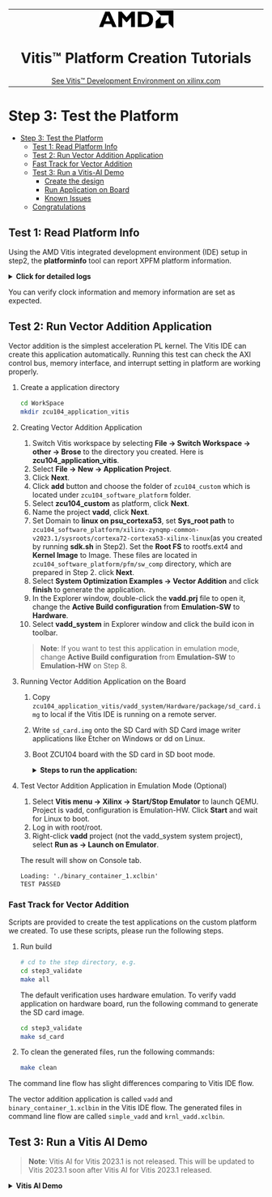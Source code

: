 <table class="sphinxhide" width="100%">
 <tr width="100%">
    <td align="center"><img src="https://raw.githubusercontent.com/Xilinx/Image-Collateral/main/xilinx-logo.png" width="30%"/><h1>Vitis™ Platform Creation Tutorials</h1>
    <a href="https://www.xilinx.com/products/design-tools/vitis.html">See Vitis™ Development Environment on xilinx.com</br></a>
    </td>
 </tr>
</table>

# Step 3: Test the Platform

- [Step 3: Test the Platform](#step-3-test-the-platform)
    - [Test 1: Read Platform Info](#test-1-read-platform-info)
    - [Test 2: Run Vector Addition Application](#test-2-run-vector-addition-application)
    - [Fast Track for Vector Addition](#fast-track-for-vector-addition)
    - [Test 3: Run a Vitis-AI Demo](#test-3-run-a-vitis-ai-demo)
      - [Create the design](#create-the-design)
      - [Run Application on Board](#run-application-on-board)
      - [Known Issues](#known-issues)
    - [Congratulations](#congratulations)

## Test 1: Read Platform Info

Using the AMD Vitis integrated development environment (IDE) setup in step2, the **platforminfo** tool can report XPFM platform information.

<details>
<summary><strong>Click for detailed logs</strong></summary>  

```bash
# Run in zcu104_software_platform directory
platforminfo ./zcu104_custom/export/zcu104_custom/zcu104_custom.xpfm

==========================
Basic Platform Information
==========================
Platform:           zcu104_custom
File:               /Vitis-Tutorials/Vitis_Platform_Creation/Design_Tutorials/02-Edge-AI-ZCU104/ref_files/step2_pfm/zcu104_custom/export/zcu104_custom/zcu104_custom.xpfm
Description:        
A custom platform ZCU104 platform
    

=====================================
Hardware Platform (Shell) Information
=====================================
Vendor:                           xilinx
Board:                            ZCU104_Custom_Platform
Name:                             ZCU104_Custom_Platform
Version:                          0.0
Generated Version:                2023.1
Hardware:                         1
Software Emulation:               1
Hardware Emulation:               0
Hardware Emulation Platform:      0
FPGA Family:                      zynquplus
FPGA Device:                      xczu7ev
Board Vendor:                     xilinx.com
Board Name:                       xilinx.com:zcu104:1.1
Board Part:                       xczu7ev-ffvc1156-2-e

=================
Clock Information
=================
  Default Clock Index: 2
  Clock Index:         1
    Frequency:         100.000000
  Clock Index:         2
    Frequency:         200.000000
  Clock Index:         3
    Frequency:         400.000000

==================
Memory Information
==================
  Bus SP Tag: HP0
  Bus SP Tag: HP1
  Bus SP Tag: HP2
  Bus SP Tag: HP3
  Bus SP Tag: HPC0
  Bus SP Tag: HPC1

=============================
Software Platform Information
=============================
Number of Runtimes:            1
Default System Configuration:  zcu104_custom
System Configurations:
  System Config Name:                      zcu104_custom
  System Config Description:               zcu104_custom
  System Config Default Processor Group:   xrt
  System Config Default Boot Image:        standard
  System Config Is QEMU Supported:         1
  System Config Processor Groups:
    Processor Group Name:      xrt
    Processor Group CPU Type:  cortex-a53
    Processor Group OS Name:   linux
  System Config Boot Images:
    Boot Image Name:           standard
    Boot Image Type:           
    Boot Image BIF:            zcu104_custom/boot/linux.bif
    Boot Image Data:           zcu104_custom/xrt/image
    Boot Image Boot Mode:      sd
    Boot Image RootFileSystem: 
    Boot Image Mount Path:     /mnt
    Boot Image Read Me:        zcu104_custom/boot/generic.readme
    Boot Image QEMU Args:      zcu104_custom/qemu/pmu_args.txt:zcu104_custom/qemu/qemu_args.txt
    Boot Image QEMU Boot:      
    Boot Image QEMU Dev Tree:  
    Supported Runtimes:
  Runtime: OpenCL
```

</details>

You can verify clock information and memory information are set as expected.

## Test 2: Run Vector Addition Application

Vector addition is the simplest acceleration PL kernel. The Vitis IDE can create this application automatically. Running this test can check the AXI control bus, memory interface, and interrupt setting in platform are working properly.

1. Create a application directory

   ```bash
   cd WorkSpace
   mkdir zcu104_application_vitis
   ```

2. Creating Vector Addition Application

   1. Switch Vitis workspace by selecting **File -> Switch Workspace -> other -> Brose** to the directory you created. Here is **zcu104_application_vitis**.
   2. Select **File -> New -> Application Project**.
   3. Click **Next**.
   4. Click **add** button and choose the folder of `zcu104_custom` which is  located under `zcu104_software_platform` folder.
   5. Select **zcu104_custom** as platform, click **Next**.
   6. Name the project **vadd**, click **Next**.
   7. Set Domain to **linux on psu_cortexa53**, set **Sys_root path** to ```zcu104_software_platform/xilinx-zynqmp-common-v2023.1/sysroots/cortexa72-cortexa53-xilinx-linux```(as you created by running **sdk.sh** in Step2). Set the **Root FS** to rootfs.ext4 and **Kernel Image** to Image. These files are located in `zcu104_software_platform/pfm/sw_comp` directory, which are prepared in Step 2. click **Next**.
   8. Select **System Optimization Examples -> Vector Addition** and click **finish** to generate the application.
   9. In the Explorer window, double-click the **vadd.prj** file to open it, change the **Active Build configuration** from **Emulation-SW** to **Hardware**.
   10. Select **vadd_system** in Explorer window and click the build icon in toolbar.

   >**Note**: If you want to test this application in emulation mode, change  **Active Build configuration** from **Emulation-SW** to **Emulation-HW** on Step 8.

3. Running Vector Addition Application on the Board

   1. Copy ``zcu104_application_vitis/vadd_system/Hardware/package/sd_card.img`` to local if the Vitis IDE is running on a remote server.

   2. Write ``sd_card.img`` onto the SD Card with SD Card image writer applications like Etcher on Windows or dd on Linux.

   3. Boot ZCU104 board with the SD card in SD boot mode.

      <details>
      <summary><strong>Steps to run the application:</strong></summary>

      First, login with user `petalinux` and set up a new password (it is then also the sudo password):

      1. Log into the system
      
         ```bash
         petalinux login:petalinux
         You are required to change your password immediately (administrator enforced).
         New password:
         Retype new password:
         petalinux:~$ sudo su
         We trust you have received the usual lecture from the local System
         Administrator. It usually boils down to these three things:
               #1) Respect the privacy of others.
               #2) Think before you type.
               #3) With great power comes great responsibility.
         Password:
         petalinux:/home/petalinux#
         ```

      2. Go to auto mounted FAT32 partition

         ```bash
         petalinux:/home/petalinux# cd /run/media/mmcblk0p1/
         ```

      3. Run vadd application

         ```bash
         ./simple_vadd krnl_vadd.xclbin
         ```

      It should show program prints and XRT debug information .

      ```
      TEST PASSED
      ```

      </details>

4. Test Vector Addition Application in Emulation Mode (Optional)

   1. Select **Vitis menu -> Xilinx -> Start/Stop Emulator** to launch QEMU. Project is vadd, configuration is Emulation-HW. Click **Start** and wait for Linux to boot. 
   2. Log in with root/root.
   3. Right-click **vadd** project (not the vadd_system system project), select **Run as -> Launch on Emulator**.

   The result will show on Console tab.

   ```
   Loading: './binary_container_1.xclbin'
   TEST PASSED
   ```

### Fast Track for Vector Addition

Scripts are provided to create the test applications on the custom platform we created. To use these scripts, please run the following steps.

1. Run build

   ```bash
   # cd to the step directory, e.g.
   cd step3_validate
   make all
   ```

   The default verification uses hardware emulation. To verify vadd application on hardware board, run the following command to generate the SD card image.

   ```bash
   cd step3_validate
   make sd_card
   ```

2. To clean the generated files, run the following commands:

   ```bash
   make clean
   ```

The command line flow has slight differences comparing to Vitis IDE flow.

The vector addition application is called `vadd` and `binary_container_1.xclbin` in the Vitis IDE flow. The generated files in command line flow are called `simple_vadd` and `krnl_vadd.xclbin`.

## Test 3: Run a Vitis AI Demo

>**Note**: Vitis AI for Vitis 2023.1 is not released. This will be updated to Vitis 2023.1 soon after Vitis AI for Vitis 2023.1 released.

<details>
<summary><strong>Vitis AI Demo</strong></summary>

This test will run a Vitis AI test application in the DPU-TRD to verify DPU function on your custom platform. The most instructions below follows [Vitis-AI DPU-TRD document](https://github.com/Xilinx/Vitis-AI/tree/master/dsa/DPU-TRD/prj/Vitis#6-gui-flow).

### Create the Design

1. Add the Vitis AI repository into the Vitis IDE

   1. Launch Vitis IDE if you have not. You can reuse the workspace of vadd application.
   2. Select **Window -> Preferences**.
   3. Go to the Library Repository tab.
   4. Add Vitis AI:
      - Click **Add** button
      - Input ID: vitis-ai
      - Name: Vitis AI
      - Location: Assign a target download directory or keep empty. Vitis will use default path `~/.Xilinx` if this field is empty.
      - Git URL: `https://github.com/Xilinx/Vitis-AI.git`
      - Branch: Verify the branch with your platform. Use `master` for the Vitis AI version that matches Vitis 2021.1. You can use `master` for the latest patched version. Note that the master branch will move forward. At some point `master` branch will point to a new release that may not be compatible with Vitis 2021.2.

      ![missing image](./images/vitis_repo_add_vai.png)

2. Download the Vitis AI library.

   1. Select **Xilinx -> Libraries**.
   2. Find the Vitis AI entry that you just added. Click the Download button on it.
   3. Wait until tVitis AI repository downloads.
   4. Click **OK** to close this window.

   The Vitis IDE will check the upstream status of each repository. If there are updates, it will allow you to download the updates if the source URL is a remote Git repository.

3. Download Vitis AI specific sysroot.

   Since Vitis AI has a different release cycle with PetaLinux, Vitis AI related PetaLinux recipes are released later than PetaLinux release. At the time that this tutorial releases, Vitis AI related recipes are not released yet. You cannot build PetaLinux `sysroot/sdk` with Vitis AI dependencies. Use the pre-built Vitis AI SDK instead.

   1. Download the Vitis AI cross-compile environment setup script: `wget https://raw.githubusercontent.com/Xilinx/Vitis-AI/1.4/setup/mpsoc/VART/host_cross_compiler_setup.sh`.
   2. Update the script for installation area. The default install path is `install_path=~/petalinux_sdk_2021.1`. Since you are using PetaLinux 2021.2, it is recommended that you change `install_path=~/petalinux_sdk_2021.2`.
   3. Run the script to set up the cross compile environment: `./host_cross_compiler_setup.sh`.

   Once Vitis AI recipes are released, this tutorial will update the steps for building Vitis AI dependencies to the `sysroot` using PetaLinux.

4. Create a Vitis AI design on the `zcu104_custom` platform.

   1. Go to menu **File** -> **New** -> **Application Project**
   2. Click **Next** in Welcome page
   3. Select platform **zcu104_custom**. Click **Next**.
   4. Name the project **dpu_trd**, click **next**.
   5. Set Domain to **linux on psu_cortexa53**, set **Sys_root path** to `sysroot` installation path in previous step, for example, `~/petalinux_sdk_2021.2/sysroots/cortexa72-cortexa53-xilinx-linux/`.
   6. Set the **Root FS** to `rootfs.ext4` and **Kernel Image** to Image. These files are located in `zcu104_software_platform/sw_comp` directory, which are generated in Step 2. click **next**.
   7. Select **dsa -> DPU Kernel (RTL Kernel)** and click **Finish** to generate the application.

   ![missing image](images/vitis_add_dpu.png)

5. Update Build Target.

   1. Double-click the system project file `dpu_trd_system.sprj`.
   2. Change Active Build Configuration to **Hardware**

6. Review and update DPU settings for ZCU104. The default created design has the DPU settings for ZCU102.

   1. Open **dpu_conf.vh** from **dpu_trd_kernels/src/prj/Vitis** directory
   2. Update line 37 from `URAM_DISABLE` to `URAM_ENABLE`
   3. Press Ctrl+S to save the changes.

   >**Note**: ZCU104 has ZU7EV device on board. It has less block RAM than ZU9EG on ZCU102 but it has UltraRAM. Turning on UltraRAM can fulfill the on chip memory requirement of the DPU.

7. Update system_hw_link for proper kernel instantiation.

   Since the ZCU104 has less LUT resources than the ZCU102, it is more difficult  to meet the timing closure target if you include the softmax IP in PL like ZCU102. The implementation could take a long time. The Vitis AI DPU-TRD design removes the softmax IP in hardware for ZCU104. When the host application detects no softmax IP in hardware, it calculates softmax with software. The result is identical but the calculation time is different. Since your target is to verify the platform, it is recommended that you remove the softmax kernel in your test application.

   1. Double-click `dpu_trd_system_hw_link.prj`.
   2. In the Hardware Functions window, remove the `sfm_xrt_top` instance by right-clicking it and select **Remove**.

      After removing the `sfx_xrt_top` instance, the remaining instances in Hardware Functions window is DPUCZDX8G with Compute Units = 2.

8. Review system_hw_link v++ for proper kernel instantiation.

   The DPU kernel requires two phase-aligned clocks, 1x clock and 2x clock. The configuration is stored in the example design. It sets up clock and AXI interface connections between the DPU kernel to the platform.

   To review the setup in the project, follow these steps:

   1. Go to **Assistant View**.
   2. Double-click **dpu_trd_system [System]**.
   3. Expand the left tree panel and find **dpu_trd_system -> dpu_trd_system_hw_link -> Hardware -> dpu**.

      ![missing image](./images/hw_link_dpu.png)

   4. Click `...` button on the line of V++ Configuration Settings, it shows the configuration like this:

      ```
      [clock]
      freqHz=300000000:DPUCZDX8G_1.aclk
      freqHz=600000000:DPUCZDX8G_1.ap_clk_2
      freqHz=300000000:DPUCZDX8G_2.aclk
      freqHz=600000000:DPUCZDX8G_2.ap_clk_2

      [connectivity]
      sp=DPUCZDX8G_1.M_AXI_GP0:HPC0
      sp=DPUCZDX8G_1.M_AXI_HP0:HP0
      sp=DPUCZDX8G_1.M_AXI_HP2:HP1
      sp=DPUCZDX8G_2.M_AXI_GP0:HPC0
      sp=DPUCZDX8G_2.M_AXI_HP0:HP2
      sp=DPUCZDX8G_2.M_AXI_HP2:HP3
      ```

   >**Note:** The contents are written to `dpu-link.cfg` during build time and passed to the v++ Linker command line.

   >**Note:** To customize the v++ link configuration, you can add contents in the V++ configuration settings, or create your own configuration file and add `--config <your_config_file.cfg>` to the **V++ Command Line Options** field. If you need to use relative path for the configuration file, the base location is `dpu_trd_system_hw_link/Hardware` directory.

9. Update package options to add dependency models into SD Card

   1. Double-click ``dpu_trd_system.sprj``.
   2. Click ... button on Package options.
   3. Input `--package.sd_dir=../../dpu_trd/src/app`.
   4. Click **OK**.

   All content in the `--package.sd_dir` assigned directory will be added to the FAT32 partition of the `sd_card.img`. Samples and models are packaged for verification.

   The `dpu_trd` in the path name is the application project name in this example. If your project name is different, update the project name accordingly.

10. Build the hardware design.

      1. Select the `dpu_trd_system` system project.
      2. Click the hammer button to build the system project.
      3. The generated SD card image is located at **dpu_trd_system/Hardware/package/sd_card.img**.

>**Note**: Refer to the [Vitis AI document](https://github.com/Xilinx/Vitis-AI/tree/master/dsa/DPU-TRD/prj/Vitis#6-gui-flow) for details about the Vitis AI project creation flow.

### Run Application on Board

1. Write image to SD card.

   1. Copy the `sd_card.img` to a local workstation or laptop with SD card readers.
   2. Write the image to SD card with [Balena Etcher](https://www.balena.io/etcher/) or similar tools.

2. Boot the board.

   1. Insert the SD card to ZCU104.
   2. Set boot mode to SD boot.
   3. Connect USB UART cable.
   4. Power on the board. It should boot Linux properly in a minute.

3. Resize ext4 partition

   1. Connect UART console if it is not connected.
   2. On the ZCU104 board UART console, run `df .` to check current available disk size.

      ```bash
      root@petalinux:~# df .
      Filesystem           1K-blocks      Used Available Use% Mounted on
      /dev/root               564048    398340    122364  77% /
      ```

   3. Run `resize-part /dev/mmcblk0p2` to resize the ext4 partition. Input **Yes** and **100%** for confirming the resize to utilize full of the rest of SD card.

      ```bash
      root@petalinux:~# resize-part /dev/mmcblk0p2
      /dev/mmcblk0p2
      Warning: Partition /dev/mmcblk0p2 is being used. Are you sure you want to continue?
      parted: invalid token: 100%
      Yes/No? yes
      End?  [2147MB]? 100%
      Information: You may need to update /etc/fstab.

      resize2fs 1.45.3 (14-Jul-2019)
      Filesystem at /dev/mmcblk0p2 is mounted on /media/sd-mmcblk0p2; o[   72.751329] EXT4-fs (mmcblk0p2): resizing filesystem from 154804 to 1695488 blocks
      n-line resizing required
      old_desc_blocks = 1, new_desc_blocks = 1
      [   75.325525] EXT4-fs (mmcblk0p2): resized filesystem to 1695488
      The filesystem on /dev/mmcblk0p2 is now 1695488 (4k) blocks long.
      ```

   4. Check available size again to verify that the ext4 partition size is enlarged.

      ```bash
      root@petalinux:~# df . -h
      Filesystem                Size      Used Available Use% Mounted on
      /dev/root                 6.1G    390.8M      5.4G   7% /
      ```

   >**Note**: The available size would be different according to your SD card size.

   >**Note**: **resize-part** is a script that you added in [Step 2](./step2.md). It calls Linux utilities **parted** and **resize2fs** to extend the ext4 partition to take the rest of the SD card.

4. Copy dependency files to home folder.

   ```bash
   # Libraries
   root@petalinux:~# cp -r /mnt/sd-mmcblk0p1/app/samples/ ~
   # Model
   root@petalinux:~# cp /mnt/sd-mmcblk0p1/app/model/resnet50.xmodel ~
   # Host app
   root@petalinux:~# cp /mnt/sd-mmcblk0p1/dpu_trd ~
   # Image to test
   root@petalinux:~# cp /mnt/sd-mmcblk0p1/app/img/bellpeppe-994958.JPEG ~
   ```

5. Run the application.

   ```bash
   root@petalinux:~# env LD_LIBRARY_PATH=samples/lib XLNX_VART_FIRMWARE=/mnt/sd-mmcblk0p1/dpu.xclbin ./dpu_trd bellpeppe-994958.JPEG
   ```

   It would show bell pepper has the highest possibility.

   ```
   score[945]  =  0.992235     text: bell pepper,
   score[941]  =  0.00315807   text: acorn squash,
   score[943]  =  0.00191546   text: cucumber, cuke,
   score[939]  =  0.000904801  text: zucchini, courgette,
   score[949]  =  0.00054879   text: strawberry,
   ```
  
<details>
<summary><strong>Detailed Log</strong></summary>  

   ```bash
   [  196.247066] [drm] Pid 948 opened device
   [  196.250926] [drm] Pid 948 closed device
   [  196.254833] [drm] Pid 948 opened device
   [  196.258679] [drm] Pid 948 closed device
   [  196.269515] [drm] Pid 948 opened device
   [  196.273384] [drm] Pid 948 closed device
   [  196.277243] [drm] Pid 948 opened device
   [  196.281076] [drm] Pid 948 closed device
   [  196.285073] [drm] Pid 948 opened device
   [  196.288984] [drm] Pid 948 closed device
   [  196.293230] [drm] Pid 948 opened device
   [  196.297096] [drm] Pid 948 closed device
   [  196.300963] [drm] Pid 948 opened device
   [  196.307660] [drm] zocl_xclbin_read_axlf The XCLBIN already loaded
   [  196.307672] [drm] zocl_xclbin_read_axlf 1cdede23-0755-458e-8dac-7ef1b3845fa4 ret: 0
   [  196.317747] [drm] bitstream 1cdede23-0755-458e-8dac-7ef1b3845fa4 locked, ref=1
   [  196.325431] [drm] Reconfiguration not supported
   [  196.337206] [drm] bitstream 1cdede23-0755-458e-8dac-7ef1b3845fa4 unlocked, ref=0
   [  196.337361] [drm] Pid 948 opened device
   [  196.348581] [drm] Pid 948 closed device
   [  196.352580] [drm] Pid 948 opened device
   [  196.356638] [drm] bitstream 1cdede23-0755-458e-8dac-7ef1b3845fa4 locked, ref=1
   [  196.356659] [drm] Pid 948 opened device
   [  196.367712] [drm] Pid 948 closed device
   [  196.371560] [drm] Pid 948 opened device
   [  196.375507] [drm] bitstream 1cdede23-0755-458e-8dac-7ef1b3845fa4 locked, ref=2
   [  196.375539] [drm] Pid 948 opened device
   [  196.386590] [drm] Pid 948 closed device
   [  196.390439] [drm] Pid 948 opened device
   [  196.394331] [drm] bitstream 1cdede23-0755-458e-8dac-7ef1b3845fa4 locked, ref=3
   [  196.394822] [drm] Pid 948 opened device
   [  196.405867] [drm] Pid 948 closed device
   [  196.409717] [drm] Pid 948 opened device
   score[945]  =  0.992235     text: bell pepper,
   score[941]  =  0.00315807   text: acorn squash,
   score[943]  =  0.00191546   text:[  196.413579] [drm] bitstream 1cdede23-0755-458e-8dac-7ef1b3845fa4 locked, ref=4
   cucumber, cuke,
   score[939]  =  0.000904801  text: zucchini, co[  197.997865] [drm] bitstream 1cdede23-0755-458e-8dac-7ef1b3845fa4 unlocked, ref=3
   urgette,
   score[949]  =  0.00054879   text: strawberry,
   [  198.010569] [drm] Pid 948 closed device
   [  198.032534] [drm] bitstream 1cdede23-0755-458e-8dac-7ef1b3845fa4 unlocked, ref=2
   [  198.032546] [drm] Pid 948 closed device
   [  198.229797] [drm] bitstream 1cdede23-0755-458e-8dac-7ef1b3845fa4 unlocked, ref=0
   [  198.229803] [drm] Pid 948 closed device
   [  198.241056] [drm] bitstream 1cdede23-0755-458e-8dac-7ef1b3845fa4 unlocked, ref=0
   [  198.241059] [drm] Pid 948 closed device
   [  198.252434] [drm] Pid 948 closed device
   ```

The XRT prints can be eliminated by running `echo 6 > /proc/sys/kernel/printk` before launching the application.

</details>

## Known Issues

The default setting of PMIC (irps5401) on ZCU104 cannot afford to have the DPU running on heavy loading. It may crash. Refer to [DPU TRD Known issues](https://github.com/Xilinx/Vitis-AI/blob/master/dsa/DPU-TRD/prj/Vitis/README.md#553-known-issues) for more information. (Ref: [issue 101](https://github.com/Xilinx/Vitis-Tutorials/issues/101)).

## Congratulations

You have completed creating a custom platform from scratch and verifying it with a simple vadd application and a relatively complex Vitis AI use cases.

Feel free to check more tutorials in this repository.

<p class="sphinxhide" align="center"><sub>Copyright © 2020–2023 Advanced Micro Devices, Inc</sub></p>

<p class="sphinxhide" align="center"><sup><a href="https://www.amd.com/en/corporate/copyright">Terms and Conditions</a></sup></p>

